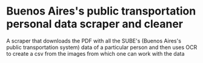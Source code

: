 # Buenos Aires's public transportation personal data scraper and cleaner

A scraper that downloads the PDF with all the SUBE's (Buenos Aires's public transportation system) data of a particular person and then uses OCR to create a csv from the images from which one can work with the data
